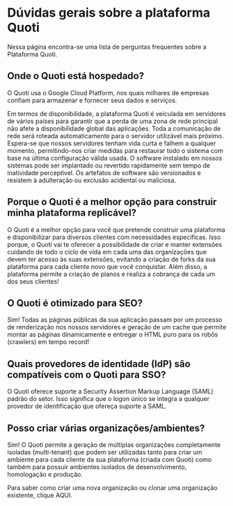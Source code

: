 # Dúvidas gerais sobre a plataforma Quoti

Nessa página encontra-se uma lista de perguntas frequentes sobre a Plataforma Quoti.

## Onde o Quoti está hospedado?
    
O Quoti usa o Google Cloud Platform, nos quais milhares de empresas confiam para armazenar e fornecer seus dados e serviços.

Em termos de disponibilidade, a plataforma Quoti é veiculada em servidores de vários países para garantir que a perda de uma zona de rede principal não afete a disponibilidade global das aplicações. Toda a comunicação de rede será roteada automaticamente para o servidor utilizável mais próximo. Espera-se que nossos servidores tenham vida curta e falhem a qualquer momento, permitindo-nos criar medidas para restaurar todo o sistema com base na última configuração válida usada. O software instalado em nossos sistemas pode ser implantado ou revertido rapidamente sem tempo de inatividade perceptível. Os artefatos de software são versionados e resistem à adulteração ou exclusão acidental ou maliciosa.

## Porque o Quoti é a melhor opção para construir minha plataforma replicável?

O Quoti é a melhor opção para você que pretende construir uma plataforma e disponibilizar para diversos clientes com necessidades específicas. Isso porque, o Quoti vai te oferecer a possibilidade de criar e manter extensões cuidando de todo o ciclo de vida em cada uma das organizações que devem ter acesso às suas extensões, evitando a criação de forks da sua plataforma para cada cliente novo que você conquistar. Além disso, a plataforma permite a criação de planos e realiza a cobrança de cada um dos seus clientes!

## O Quoti é otimizado para SEO?

Sim! Todas as páginas públicas da sua aplicação passam por um processo de renderização nos nossos servidores e geração de um cache que permite montar as páginas dinamicamente e entregar o HTML puro para os robôs (crawlers) em tempo record!

## Quais provedores de identidade (IdP) são compatíveis com o Quoti para SSO?

O Quoti oferece suporte a Security Assertion Markup Language (SAML) padrão do setor. Isso significa que o logon único se integra a qualquer provedor de identificação que ofereça suporte a SAML.

## Posso criar várias organizações/ambientes?

Sim! O Quoti permite a geração de múltiplas organizações completamente isoladas (multi-tenant) que podem ser utilizadas tanto para criar um ambiente para cada cliente da sua plataforma (criada com Quoti) como também para possuir ambientes isolados de desenvolvimento, homologação e produção.

Para saber como criar uma nova organização ou clonar uma organização existente, clique AQUI.